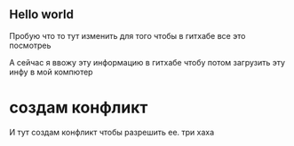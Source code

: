 ## Hello world

Пробую что то тут изменить для того чтобы в гитхабе все это посмотреь

А сейчас я ввожу эту информацию в гитхабе чтобу потом загрузить эту инфу в мой компютер

# создам конфликт 

И тут создам конфликт чтобы разрешить ее. три хаха 